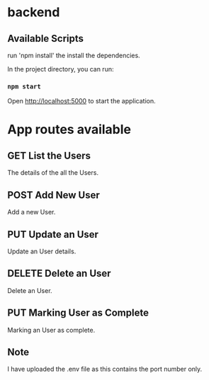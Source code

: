 # backend

## Available Scripts

run 'npm install' the install the dependencies.

In the project directory, you can run:

### `npm start`

Open [http://localhost:5000](http://localhost:5000) to start the application.


# App routes available

## GET List the Users
The details of the all the Users.

## POST Add New User
Add a new User.

## PUT Update an User
Update an User details.

## DELETE Delete an User
Delete an User.

## PUT Marking User as Complete
Marking an User as complete.

## Note
I have uploaded the .env file as this contains the port number only.